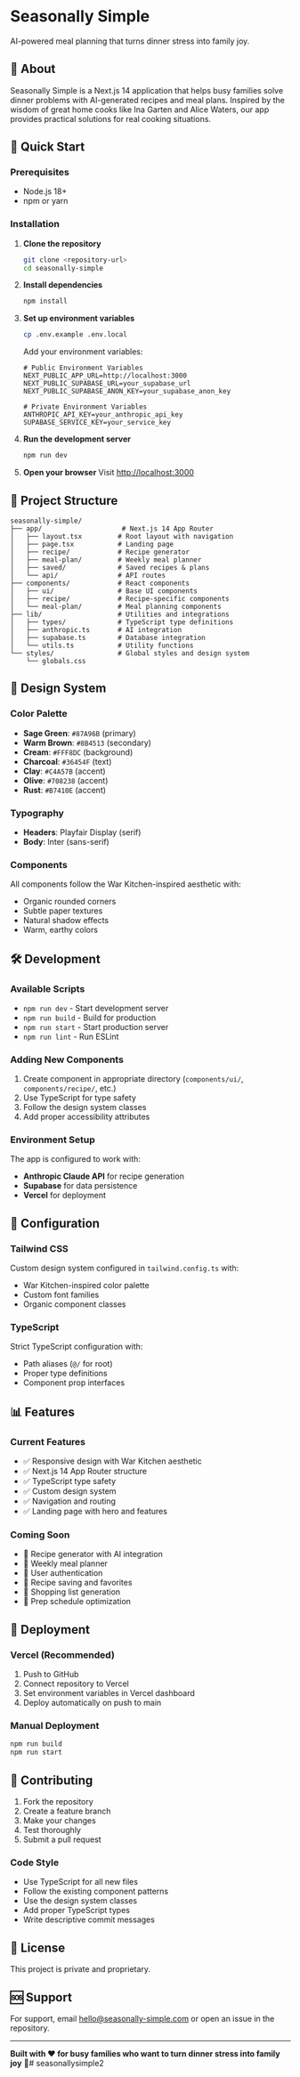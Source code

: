 # Seasonally Simple

AI-powered meal planning that turns dinner stress into family joy.

## 🌿 About

Seasonally Simple is a Next.js 14 application that helps busy families solve dinner problems with AI-generated recipes and meal plans. Inspired by the wisdom of great home cooks like Ina Garten and Alice Waters, our app provides practical solutions for real cooking situations.

## 🚀 Quick Start

### Prerequisites

- Node.js 18+ 
- npm or yarn

### Installation

1. **Clone the repository**
   ```bash
   git clone <repository-url>
   cd seasonally-simple
   ```

2. **Install dependencies**
   ```bash
   npm install
   ```

3. **Set up environment variables**
   ```bash
   cp .env.example .env.local
   ```
   
   Add your environment variables:
   ```env
   # Public Environment Variables
   NEXT_PUBLIC_APP_URL=http://localhost:3000
   NEXT_PUBLIC_SUPABASE_URL=your_supabase_url
   NEXT_PUBLIC_SUPABASE_ANON_KEY=your_supabase_anon_key

   # Private Environment Variables  
   ANTHROPIC_API_KEY=your_anthropic_api_key
   SUPABASE_SERVICE_KEY=your_service_key
   ```

4. **Run the development server**
   ```bash
   npm run dev
   ```

5. **Open your browser**
   Visit [http://localhost:3000](http://localhost:3000)

## 📁 Project Structure

```
seasonally-simple/
├── app/                    # Next.js 14 App Router
│   ├── layout.tsx         # Root layout with navigation
│   ├── page.tsx           # Landing page
│   ├── recipe/            # Recipe generator
│   ├── meal-plan/         # Weekly meal planner
│   ├── saved/             # Saved recipes & plans
│   └── api/               # API routes
├── components/            # React components
│   ├── ui/                # Base UI components
│   ├── recipe/            # Recipe-specific components
│   └── meal-plan/         # Meal planning components
├── lib/                   # Utilities and integrations
│   ├── types/             # TypeScript type definitions
│   ├── anthropic.ts       # AI integration
│   ├── supabase.ts        # Database integration
│   └── utils.ts           # Utility functions
└── styles/                # Global styles and design system
    └── globals.css
```

## 🎨 Design System

### Color Palette
- **Sage Green**: `#87A96B` (primary)
- **Warm Brown**: `#8B4513` (secondary)  
- **Cream**: `#FFF8DC` (background)
- **Charcoal**: `#36454F` (text)
- **Clay**: `#C4A57B` (accent)
- **Olive**: `#708238` (accent)
- **Rust**: `#B7410E` (accent)

### Typography
- **Headers**: Playfair Display (serif)
- **Body**: Inter (sans-serif)

### Components
All components follow the War Kitchen-inspired aesthetic with:
- Organic rounded corners
- Subtle paper textures
- Natural shadow effects
- Warm, earthy colors

## 🛠 Development

### Available Scripts

- `npm run dev` - Start development server
- `npm run build` - Build for production
- `npm run start` - Start production server
- `npm run lint` - Run ESLint

### Adding New Components

1. Create component in appropriate directory (`components/ui/`, `components/recipe/`, etc.)
2. Use TypeScript for type safety
3. Follow the design system classes
4. Add proper accessibility attributes

### Environment Setup

The app is configured to work with:
- **Anthropic Claude API** for recipe generation
- **Supabase** for data persistence
- **Vercel** for deployment

## 🔧 Configuration

### Tailwind CSS
Custom design system configured in `tailwind.config.ts` with:
- War Kitchen-inspired color palette
- Custom font families
- Organic component classes

### TypeScript
Strict TypeScript configuration with:
- Path aliases (`@/` for root)
- Proper type definitions
- Component prop interfaces

## 📊 Features

### Current Features
- ✅ Responsive design with War Kitchen aesthetic
- ✅ Next.js 14 App Router structure
- ✅ TypeScript type safety
- ✅ Custom design system
- ✅ Navigation and routing
- ✅ Landing page with hero and features

### Coming Soon
- 🚧 Recipe generator with AI integration
- 🚧 Weekly meal planner
- 🚧 User authentication
- 🚧 Recipe saving and favorites
- 🚧 Shopping list generation
- 🚧 Prep schedule optimization

## 🚀 Deployment

### Vercel (Recommended)
1. Push to GitHub
2. Connect repository to Vercel
3. Set environment variables in Vercel dashboard
4. Deploy automatically on push to main

### Manual Deployment
```bash
npm run build
npm run start
```

## 🤝 Contributing

1. Fork the repository
2. Create a feature branch
3. Make your changes
4. Test thoroughly
5. Submit a pull request

### Code Style
- Use TypeScript for all new files
- Follow the existing component patterns
- Use the design system classes
- Add proper TypeScript types
- Write descriptive commit messages

## 📄 License

This project is private and proprietary.

## 🆘 Support

For support, email hello@seasonally-simple.com or open an issue in the repository.

---

**Built with ❤️ for busy families who want to turn dinner stress into family joy** 🌿# seasonallysimple2
